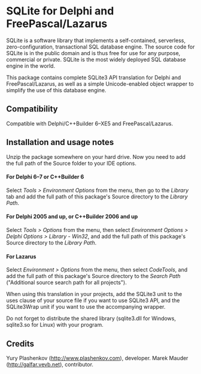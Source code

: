 SQLite for Delphi and FreePascal/Lazarus
========================================

SQLite is a software library that implements a self-contained, serverless, zero-configuration,
transactional SQL database engine. The source code for SQLite is in the public domain and is thus
free for use for any purpose, commercial or private. SQLite is the most widely deployed SQL database
engine in the world.

This package contains complete SQLite3 API translation for Delphi and FreePascal/Lazarus, as well as
a simple Unicode-enabled object wrapper to simplify the use of this database engine.


Compatibility
-------------

Compatible with Delphi/C++Builder 6–XE5 and FreePascal/Lazarus.


Installation and usage notes
----------------------------

Unzip the package somewhere on your hard drive. Now you need to add the full path of the Source
folder to your IDE options.

#### For Delphi 6–7 or C++Builder 6
Select *Tools > Environment Options* from the menu, then go to the *Library* tab and add the full
path of this package's Source directory to the *Library Path*.

#### For Delphi 2005 and up, or C++Builder 2006 and up
Select *Tools > Options* from the menu, then select *Environment Options > Delphi Options >
Library - Win32*, and add the full path of this package's Source directory to the *Library Path*.

#### For Lazarus
Select *Environment > Options* from the menu, then select *CodeTools*, and add the full path of this
package's Source directory to the *Search Path* ("Additional source search path for all projects").

When using this translation in your projects, add the SQLite3 unit to the uses clause of your source
file if you want to use SQLite3 API, and the SQLite3Wrap unit if you want to use the accompanying
wrapper.

Do not forget to distribute the shared library (sqlite3.dll for Windows, sqlite3.so for Linux) with
your program.


Credits
-------

Yury Plashenkov (http://www.plashenkov.com), developer.
Marek Mauder (http://galfar.vevb.net), contributor.